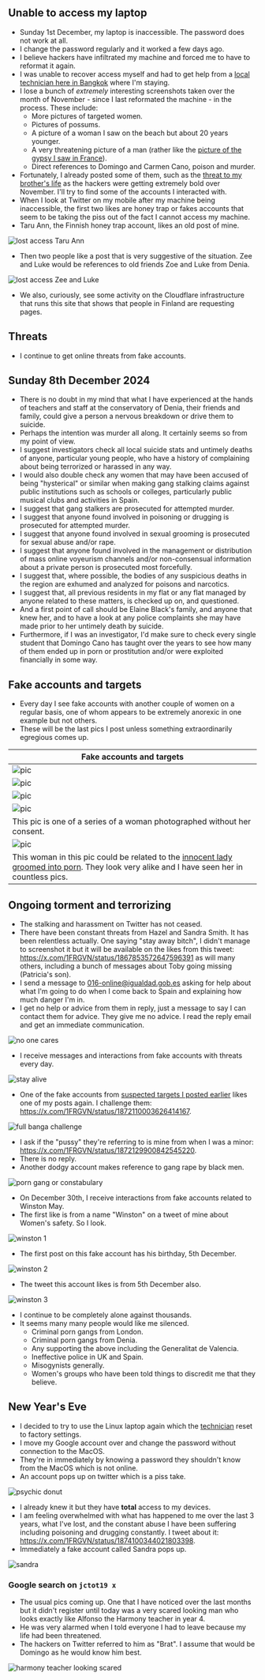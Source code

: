 ## Unable to access my laptop

- Sunday 1st December, my laptop is inaccessible. The password does not work at all.
- I change the password regularly and it worked a few days ago.
- I believe hackers have infiltrated my machine and forced me to have to reformat it again.
- I was unable to recover access myself and had to get help from a [local technician here in Bangkok](../../content/images/reformat-machine.JPG) where I'm staying.
- I lose a bunch of *extremely* interesting screenshots taken over the month of November - since I last reformated the machine - in the process. These include:
    - More pictures of targeted women.
    - Pictures of possums.
    - A picture of a woman I saw on the beach but about 20 years younger.
    - A very threatening picture of a man (rather like the [picture of the gypsy I saw in France](august.md#followed-by-the-gypsy-in-france)).
    - Direct references to Domingo and Carmen Cano, poison and murder.
- Fortunately, I already posted some of them, such as the [threat to my brother's life](november.md#a-threat-to-my-brothers-life) as the hackers were getting extremely bold over November. I'll try to find some of the accounts I interacted with.
- When I look at Twitter on my mobile after my machine being inaccessible, the first two likes are honey trap or fakes accounts that seem to be taking the piss out of the fact I cannot access my machine.
- Taru Ann, the Finnish honey trap account, likes an old post of mine.

![lost access Taru Ann](../../content/images/lost-access-1.JPG)

- Then two people like a post that is very suggestive of the situation. Zee and Luke would be references to old friends Zoe and Luke  from Denia.

![lost access Zee and Luke](../../content/images/lost-access-2.JPG)

- We also, curiously, see some activity on the Cloudflare infrastructure that runs this site that shows that people in Finland are requesting pages.

## Threats

- I continue to get online threats from fake accounts.

## Sunday 8th December 2024

- There is no doubt in my mind that what I have experienced at the hands of teachers and staff at the conservatory of Denia, their friends and family, could give a person a nervous breakdown or drive them to suicide.
- Perhaps the intention was murder all along. It certainly seems so from my point of view.
- I suggest investigators check all local suicide stats and untimely deaths of anyone, particular young people, who have a history of complaining about being terrorized or harassed in any way.
- I would also double check any women that may have been accused of being "hysterical" or similar when making gang stalking claims against public institutions such as schools or colleges, particularly public musical clubs and activities in Spain.
- I suggest that gang stalkers are prosecuted for attempted murder.
- I suggest that anyone found involved in poisoning or drugging is prosecuted for attempted murder.
- I suggest that anyone found involved in sexual grooming is prosecuted for sexual abuse and/or rape.
- I suggest that anyone found involved in the management or distribution of mass online voyeurism channels and/or non-consensual information about a private person is prosecuted most forcefully.
- I suggest that, where possible, the bodies of any suspicious deaths in the region are exhumed and analyzed for poisons and narcotics.
- I suggest that, all previous residents in my flat or any flat managed by anyone related to these matters, is checked up on, and questioned.
- And a first point of call should be Elaine Black's family, and anyone that knew her, and to have a look at any police complaints she may have made prior to her untimely death by suicide.
- Furthermore, if I was an investigator, I'd make sure to check every single student that Domingo Cano has taught over the years to see how many of them ended up in porn or prostitution and/or were exploited financially in some way.

## Fake accounts and targets

- Every day I see fake accounts with another couple of women on a regular basis, one of whom appears to be extremely anorexic in one example but not others.
- These will be the last pics I post unless something extraordinarily egregious comes up.

| Fake accounts and targets |
|-|
| ![pic]( ../../content/images/fake-accounts/nov-24/Screenshot%202024-12-01%20at%2011.36.27 PM.png) |
| ![pic]( ../../content/images/fake-accounts/nov-24/Screenshot%202024-12-01%20at%208.16.23 PM.png)  |
| ![pic]( ../../content/images/fake-accounts/nov-24/Screenshot%202024-12-01%20at%208.20.59 PM.png)  |
| ![pic]( ../../content/images/fake-accounts/nov-24/Screenshot%202024-12-02%20at%204.12.56 PM.png)  
This pic is one of a series of a woman photographed without her consent. |
| ![pic]( ../../content/images/fake-accounts/nov-24/Screenshot%202024-12-02%20at%208.40.13 AM.png)  
This woman in this pic could be related to the [innocent lady groomed into porn](august.md#photos-of-abused-women-and-girls). They look very alike and I have seen her in countless pics. |

## Ongoing torment and terrorizing

- The stalking and harassment on Twitter has not ceased.
- There have been constant threats from Hazel and Sandra Smith. It has been relentless actually. One saying "stay away bitch", I didn't manage to screenshot it but it will be available on the likes from this tweet: https://x.com/1FRGVN/status/1867853572647596391 as will many others, including a bunch of messages about Toby going missing (Patricia's son).
- I send a message to [016-online@igualdad.gob.es](https://violenciagenero.igualdad.gob.es/en/informacionUtil/recursos/telefono016/home.htm) asking for help about what I'm going to do when I come back to Spain and explaining how much danger I'm in.
- I get no help or advice from them in reply, just a message to say I can contact them for advice. They give me no advice. I read the reply email and get an immediate communication.

![no one cares](../../content/images/no-one-cares.JPG)

- I receive messages and interactions from fake accounts with threats every day.

![stay alive](../../content/images/stay-alive.JPG)

- One of the fake accounts from [suspected targets I posted earlier](august.md#suspected-targets) likes one of my posts again. I challenge them: https://x.com/1FRGVN/status/1872110003626414167. 

![full banga challenge](../../content/images/fake-accounts/fullbanga-challenge.png)

- I ask if the "pussy" they're referring to is mine from when I was a minor: https://x.com/1FRGVN/status/1872129900842545220.
- There is no reply.
- Another dodgy account makes reference to gang rape by black men.

![porn gang or constabulary](../../content/images/fake-accounts/porn-gang-or-constabulary.png)

- On December 30th, I receive interactions from fake accounts related to Winston May.
- The first like is from a name "Winston" on a tweet of mine about Women's safety. So I look.

![winston 1](../../content/images/fake-accounts/winston-like-1.JPG)

- The first post on this fake account has his birthday, 5th December.

![winston 2](../../content/images/fake-accounts/winston-like-2.JPG)

- The tweet this account likes is from 5th December also.

![winston 3](../../content/images/fake-accounts/winston-like-3.JPG)

- I continue to be completely alone against thousands.
- It seems many many people would like me silenced.
    - Criminal porn gangs from London.
    - Criminal porn gangs from Denia.
    - Any supporting the above including the Generalitat de Valencia.
    - Ineffective police in UK and Spain.
    - Misogynists generally.
    - Women's groups who have been told things to discredit me that they believe.

## New Year's Eve

- I decided to try to use the Linux laptop again which the [technician](../2024/april.md#hacking-expert) reset to factory settings.
- I move my Google account over and change the password without connection to the MacOS.
- They're in immediately by knowing a password they shouldn't know from the MacOS which is not online.
- An account pops up on twitter which is a piss take.

![psychic donut](../../content/images/fake-accounts/psychic-donut.png)

- I already knew it but they have **total** access to my devices.
- I am feeling overwhelmed with what has happened to me over the last 3 years, what I've lost, and the constant abuse I have been suffering including poisoning and drugging constantly. I tweet about it: https://x.com/1FRGVN/status/1874100344021803398.
- Immediately a fake account called Sandra pops up.

![sandra](../../content/images/fake-accounts/sandra-s.png)

### Google search on `jctot19 x`

- The usual pics coming up. One that I have noticed over the last months but it didn't register until today was a very scared looking man who looks exactly like Alfonso the Harmony teacher in year 4.
- He was very alarmed when I told everyone I had to leave because my life had been threatened.
- The hackers on Twitter referred to him as "Brat". I assume that would be Domingo as he would know him best.

![harmony teacher looking scared](../../content/images/google-searches/harmony-teacher.png)
